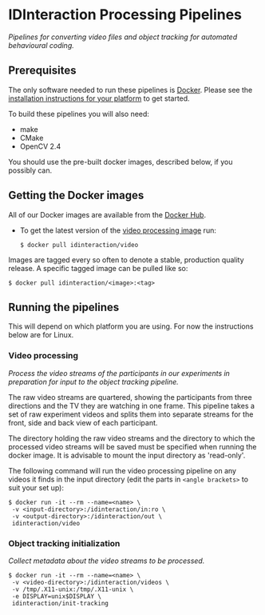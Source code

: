 # IDInteraction Processing Pipelines

*Pipelines for converting video files and object tracking for automated
behavioural coding.*

## Prerequisites

The only software needed to run these pipelines is [Docker][1]. Please see the
[installation instructions for your platform][2] to get started.

To build these pipelines you will also need:
* make
* CMake
* OpenCV 2.4

You should use the pre-built docker images, described below, if you possibly
can.

## Getting the Docker images

All of our Docker images are available from the [Docker Hub][3].

* To get the latest version of the [video processing image][4] run:

  ```shell
  $ docker pull idinteraction/video
  ```

Images are tagged every so often to denote a stable, production quality release.
A specific tagged image can be pulled like so:

```shell
$ docker pull idinteraction/<image>:<tag>
```

## Running the pipelines

This will depend on which platform you are using. For now the instructions below
are for Linux.

### Video processing

*Process the video streams of the participants in our experiments in preparation
for input to the object tracking pipeline.*

The raw video streams are quartered, showing the participants from three
directions and the TV they are watching in one frame. This pipeline takes a set
of raw experiment videos and splits them into separate streams for the front,
side and back view of each participant.

The directory holding the raw video streams and the directory to which the
processed video streams will be saved must be specified when running the docker
image. It is advisable to mount the input directory as 'read-only'.

The following command will run the video processing pipeline on any videos it
finds in the input directory (edit the parts in `<angle brackets>` to suit your
set up):

```shell
$ docker run -it --rm --name=<name> \
 -v <input-directory>:/idinteraction/in:ro \
 -v <output-directory>:/idinteraction/out \
 idinteraction/video
```

### Object tracking initialization

*Collect metadata about the video streams to be processed.*

```shell
$ docker run -it --rm --name=<name> \
 -v <video-directory>:/idinteraction/videos \
 -v /tmp/.X11-unix:/tmp/.X11-unix \
 -e DISPLAY=unix$DISPLAY \
 idinteraction/init-tracking
```

[1]: https://www.docker.com/
[2]: https://docs.docker.com/
[3]: https://hub.docker.com/u/idinteraction/
[4]: https://hub.docker.com/r/idinteraction/video/
